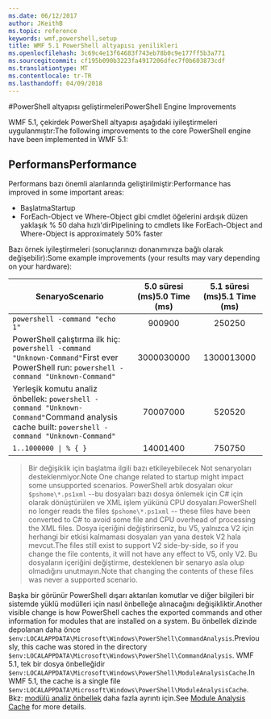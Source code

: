 ```yaml
---
ms.date: 06/12/2017
author: JKeithB
ms.topic: reference
keywords: wmf,powershell,setup
title: WMF 5.1 PowerShell altyapısı yenilikleri
ms.openlocfilehash: 3c69c4e13f64683f743eb78b0c9e177ff5b3a771
ms.sourcegitcommit: cf195b090b3223fa4917206dfec7f0b603873cdf
ms.translationtype: MT
ms.contentlocale: tr-TR
ms.lasthandoff: 04/09/2018
---
```

#<a name="powershell-engine-improvements"></a><span data-ttu-id="11e0f-103">PowerShell altyapısı geliştirmeleri</span><span class="sxs-lookup"><span data-stu-id="11e0f-103">PowerShell Engine Improvements</span></span>

<span data-ttu-id="11e0f-104">WMF 5.1, çekirdek PowerShell altyapısı aşağıdaki iyileştirmeleri uygulanmıştır:</span><span class="sxs-lookup"><span data-stu-id="11e0f-104">The following improvements to the core PowerShell engine have been implemented in WMF 5.1:</span></span>


## <a name="performance"></a><span data-ttu-id="11e0f-105">Performans</span><span class="sxs-lookup"><span data-stu-id="11e0f-105">Performance</span></span> ##

<span data-ttu-id="11e0f-106">Performans bazı önemli alanlarında geliştirilmiştir:</span><span class="sxs-lookup"><span data-stu-id="11e0f-106">Performance has improved in some important areas:</span></span>

- <span data-ttu-id="11e0f-107">Başlatma</span><span class="sxs-lookup"><span data-stu-id="11e0f-107">Startup</span></span>
- <span data-ttu-id="11e0f-108">ForEach-Object ve Where-Object gibi cmdlet öğelerini ardışık düzen yaklaşık % 50 daha hızlı'dir</span><span class="sxs-lookup"><span data-stu-id="11e0f-108">Pipelining to cmdlets like ForEach-Object and Where-Object is approximately 50% faster</span></span>

<span data-ttu-id="11e0f-109">Bazı örnek iyileştirmeleri (sonuçlarınızı donanımınıza bağlı olarak değişebilir):</span><span class="sxs-lookup"><span data-stu-id="11e0f-109">Some example improvements (your results may vary depending on your hardware):</span></span>

| <span data-ttu-id="11e0f-110">Senaryo</span><span class="sxs-lookup"><span data-stu-id="11e0f-110">Scenario</span></span> | <span data-ttu-id="11e0f-111">5.0 süresi (ms)</span><span class="sxs-lookup"><span data-stu-id="11e0f-111">5.0 Time (ms)</span></span> | <span data-ttu-id="11e0f-112">5.1 süresi (ms)</span><span class="sxs-lookup"><span data-stu-id="11e0f-112">5.1 Time (ms)</span></span> |
| -------- | :---------------: | :---------------: |
| `powershell -command "echo 1"` | <span data-ttu-id="11e0f-113">900</span><span class="sxs-lookup"><span data-stu-id="11e0f-113">900</span></span> | <span data-ttu-id="11e0f-114">250</span><span class="sxs-lookup"><span data-stu-id="11e0f-114">250</span></span> |
| <span data-ttu-id="11e0f-115">PowerShell çalıştırma ilk hiç: `powershell -command "Unknown-Command"`</span><span class="sxs-lookup"><span data-stu-id="11e0f-115">First ever PowerShell run: `powershell -command "Unknown-Command"`</span></span> | <span data-ttu-id="11e0f-116">30000</span><span class="sxs-lookup"><span data-stu-id="11e0f-116">30000</span></span> | <span data-ttu-id="11e0f-117">13000</span><span class="sxs-lookup"><span data-stu-id="11e0f-117">13000</span></span> |
| <span data-ttu-id="11e0f-118">Yerleşik komutu analiz önbellek: `powershell -command "Unknown-Command"`</span><span class="sxs-lookup"><span data-stu-id="11e0f-118">Command analysis cache built: `powershell -command "Unknown-Command"`</span></span> | <span data-ttu-id="11e0f-119">7000</span><span class="sxs-lookup"><span data-stu-id="11e0f-119">7000</span></span> | <span data-ttu-id="11e0f-120">520</span><span class="sxs-lookup"><span data-stu-id="11e0f-120">520</span></span> |
| <code>1..1000000 &#124; % { }</code> | <span data-ttu-id="11e0f-121">1400</span><span class="sxs-lookup"><span data-stu-id="11e0f-121">1400</span></span> | <span data-ttu-id="11e0f-122">750</span><span class="sxs-lookup"><span data-stu-id="11e0f-122">750</span></span> |

> <span data-ttu-id="11e0f-123">Bir değişiklik için başlatma ilgili bazı etkileyebilecek Not senaryoları desteklenmiyor.</span><span class="sxs-lookup"><span data-stu-id="11e0f-123">Note One change related to startup might impact some unsupported scenarios.</span></span>
> <span data-ttu-id="11e0f-124">PowerShell artık dosyaları okur `$pshome\*.ps1xml` --bu dosyaları bazı dosya önlemek için C# için olarak dönüştürülen ve XML işlem yükünü CPU dosyaları.</span><span class="sxs-lookup"><span data-stu-id="11e0f-124">PowerShell no longer reads the files `$pshome\*.ps1xml` -- these files have been converted to C# to avoid some file and CPU overhead of processing the XML files.</span></span>
<span data-ttu-id="11e0f-125">Dosya içeriğini değiştirirseniz, bu V5, yalnızca V2 için herhangi bir etkisi kalmaması dosyaları yan yana destek V2 hala mevcut.</span><span class="sxs-lookup"><span data-stu-id="11e0f-125">The files still exist to support V2 side-by-side, so if you change the file contents, it will not have any effect to V5, only V2.</span></span>
<span data-ttu-id="11e0f-126">Bu dosyaların içeriğini değiştirme, desteklenen bir senaryo asla olup olmadığını unutmayın.</span><span class="sxs-lookup"><span data-stu-id="11e0f-126">Note that changing the contents of these files was never a supported scenario.</span></span>

<span data-ttu-id="11e0f-127">Başka bir görünür PowerShell dışarı aktarılan komutlar ve diğer bilgileri bir sistemde yüklü modülleri için nasıl önbelleğe alınacağını değişikliktir.</span><span class="sxs-lookup"><span data-stu-id="11e0f-127">Another visible change is how PowerShell caches the exported commands and other information for modules that are installed on a system.</span></span>
<span data-ttu-id="11e0f-128">Bu önbellek dizinde depolanan daha önce `$env:LOCALAPPDATA\Microsoft\Windows\PowerShell\CommandAnalysis`.</span><span class="sxs-lookup"><span data-stu-id="11e0f-128">Previously, this cache was stored in the directory `$env:LOCALAPPDATA\Microsoft\Windows\PowerShell\CommandAnalysis`.</span></span>
<span data-ttu-id="11e0f-129">WMF 5.1, tek bir dosya önbelleğidir `$env:LOCALAPPDATA\Microsoft\Windows\PowerShell\ModuleAnalysisCache`.</span><span class="sxs-lookup"><span data-stu-id="11e0f-129">In WMF 5.1, the cache is a single file `$env:LOCALAPPDATA\Microsoft\Windows\PowerShell\ModuleAnalysisCache`.</span></span>
<span data-ttu-id="11e0f-130">Bkz: [modülü analiz önbellek](scenarios-features.md#module-analysis-cache) daha fazla ayrıntı için.</span><span class="sxs-lookup"><span data-stu-id="11e0f-130">See [Module Analysis Cache](scenarios-features.md#module-analysis-cache) for more details.</span></span>